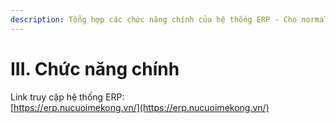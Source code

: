 ```yaml
---
description: Tổng hợp các chức năng chính của hệ thống ERP - Cho normal user
---
```


# III. Chức năng chính

Link truy cập hệ thống ERP: \
[https://erp.nucuoimekong.vn/](https://erp.nucuoimekong.vn/)
